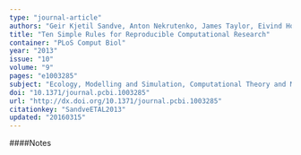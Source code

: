```yaml
---
type: "journal-article"
authors: "Geir Kjetil Sandve, Anton Nekrutenko, James Taylor, Eivind Hovig"
title: "Ten Simple Rules for Reproducible Computational Research"
container: "PLoS Comput Biol"
year: "2013"
issue: "10"
volume: "9"
pages: "e1003285"
subject: "Ecology, Modelling and Simulation, Computational Theory and Mathematics, Genetics, Ecology, Evolution, Behavior and Systematics, Molecular Biology, Cellular and Molecular Neuroscience"
doi: "10.1371/journal.pcbi.1003285"
url: "http://dx.doi.org/10.1371/journal.pcbi.1003285"
citationkey: "SandveETAL2013"
updated: "20160315"
---
```


####Notes
